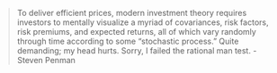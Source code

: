 > To deliver efficient prices, modern investment theory requires investors to mentally visualize a myriad of covariances, risk factors, risk premiums, and expected returns, all of which vary randomly through time according to some “stochastic process.” Quite demanding; my head hurts. Sorry, I failed the rational man test. - Steven Penman